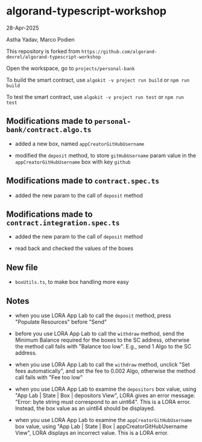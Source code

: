 # algorand-typescript-workshop

28-Apr-2025

Astha Yadav, Marco Podien

This repository is forked from `https://github.com/algorand-devrel/algorand-typescript-workshop`

Open the workspace, go to `projects/personal-bank`

To build the smart contract, use `algokit -v project run build` or `npm run build`

To test the smart contract, use `algokit -v project run test` or `npm run test`

## Modifications made to `personal-bank/contract.algo.ts`

- added a new box, named `appCreatorGitHubUsername`

- modified the `deposit` method, to store `gitHubUsername` param value in the `appCreatorGitHubUsername` box with key `github`

## Modifications made to `contract.spec.ts`

- added the new param to the call of `deposit` method

## Modifications made to  `contract.integration.spec.ts`

- added the new param to the call of `deposit` method

- read back and checked the values of the boxes

## New file

- `boxUtils.ts`, to make box handling more easy

## Notes

- when you use LORA App Lab to call the `deposit` method, press "Populate Resources" before "Send"

- before you use LORA App Lab to call the `withdraw` method, send the Minimum Balance required for the boxes to the SC address, otherwise the method call fails with "Balance too low". E.g., send 1 Algo to the SC address.

- when you use LORA App Lab to call the `withdraw` method, unclick "Set fees automatically", and set the fee to 0.002 Algo, otherwise the method call fails with "Fee too low"

- when you use LORA App Lab to examine the `depositors` box value, using "App Lab | State | Box | depositors View",
LORA gives an error message: "Error: byte string must correspond to an uint64". This is a LORA error. Instead, the box value as an uint64 should be displayed.

- when you use LORA App Lab to examine the `appCreatorGitHubUsername` box value, using "App Lab | State | Box | appCreatorGitHubUsername View", LORA displays an incorrect value. This is a LORA error.
